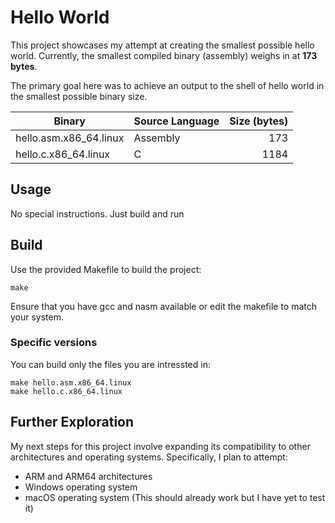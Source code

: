# Hello World

This project showcases my attempt at creating the smallest possible hello world.
Currently, the smallest compiled binary (assembly) weighs in at **173 bytes**.

The primary goal here was to achieve an output to the shell of hello world in
the smallest possible binary size.

| Binary                 | Source Language | Size (bytes) |
| ---------------------- | --------------- | -----------: |
| hello.asm.x86_64.linux | Assembly        |          173 |
| hello.c.x86_64.linux   | C               |         1184 |

## Usage

No special instructions. Just build and run

## Build

Use the provided Makefile to build the project:

```Shell
make
```

Ensure that you have gcc and nasm available or edit the makefile to match your
system.

### Specific versions

You can build only the files you are intressted in:

```Shell
make hello.asm.x86_64.linux
make hello.c.x86_64.linux
```

## Further Exploration

My next steps for this project involve expanding its compatibility to other
architectures and operating systems. Specifically, I plan to attempt:

- ARM and ARM64 architectures
- Windows operating system
- macOS operating system (This should already work but I have yet to test it)
